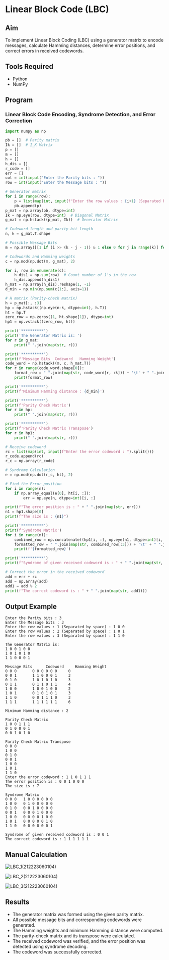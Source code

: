 # Linear Block Code (LBC)

## Aim  
To implement Linear Block Coding (LBC) using a generator matrix to encode messages, calculate Hamming distances, determine error positions, and correct errors in received codewords.

## Tools Required  
- Python  
- NumPy

## Program  
### Linear Block Code Encoding, Syndrome Detection, and Error Correction  
```python
import numpy as np

pb = []  # Parity matrix
Ik = []  # I_K Matrix
p = []
m = []
h = []
h_dis = []
r_code = []
err = []
col = int(input("Enter the Parity bits : "))
row = int(input("Enter the Message bits : "))

# Generator matrix
for i in range(row):
    p = list(map(int, input(f"Enter the row values : {i+1} (Separated by space) : ").split()))
    pb.append(p)
p_mat = np.array(pb, dtype=int)
Ik = np.eye(row, dtype=int)  # Diagonal Matrix
g_mat = np.hstack((p_mat, Ik))  # Generator Matrix

# Codeword length and parity bit length
n, k = g_mat.T.shape

# Possible Message Bits
m = np.array([[1 if (i >> (k - j - 1)) & 1 else 0 for j in range(k)] for i in range(2**k)])

# Codewords and Hamming weights
c = np.mod(np.dot(m, g_mat), 2)

for i, row in enumerate(c):
    h_dis1 = np.sum(row)  # Count number of 1's in the row
    h_dis.append(h_dis1)
h_mat = np.array(h_dis).reshape(1, -1)
d_min = np.min(np.sum(c[1:], axis=1))

# H matrix (Parity-check matrix)
h = p_mat[:, :3]
hp = np.hstack((np.eye(n-k, dtype=int), h.T))
ht = hp.T
zero_row = np.zeros((1, ht.shape[1]), dtype=int)
hp1 = np.vstack((zero_row, ht))

print('**********')
print('The Generator Matrix is: ')
for r in g_mat:
    print(" ".join(map(str, r)))

print('**********')
print(f'Message Bits  Codeword   Hamming Weight')
code_word = np.hstack((m, c, h_mat.T))
for r in range(code_word.shape[0]):
    format_row = " ".join(map(str, code_word[r, :k])) + '\t' + " ".join(map(str, code_word[r, k:n+k])) + '\t' + str(code_word[r, -1])
    print(format_row)

print('**********')
print(f'Minimum Hamming distance : {d_min}')

print('**********')
print(f'Parity Check Matrix')
for r in hp:
    print(" ".join(map(str, r)))

print('**********')
print(f'Parity Check Matrix Transpose')
for r in hp1:
    print(" ".join(map(str, r)))

# Receive codeword
rc = list(map(int, input(f"Enter the error codeword : ").split()))
r_code.append(rc)
r_c = np.array(r_code)

# Syndrome Calculation
e = np.mod(np.dot(r_c, ht), 2)

# Find the Error position
for i in range(n):
    if np.array_equal(e[0], ht[i, :]):
        err = np.eye(n, dtype=int)[i, :]

print(f"The error position is : " + " ".join(map(str, err)))
n1 = hp1.shape[0]
print(f"The size is : {n1}")

print('**********')
print(f'Syndrome Matrix')
for i in range(n1):
    combined_row = np.concatenate((hp1[i, :], np.eye(n1, dtype=int)[i, :]))
    formatted_row = " ".join(map(str, combined_row[:3])) + '\t' + " ".join(map(str, combined_row[k:]))
    print(f'{formatted_row}')

print('**********')
print(f"Syndrome of given received codeword is : " + " ".join(map(str, e[0])))

# Correct the error in the received codeword
add = err + rc
add = np.array(add)
add1 = add % 2
print(f"The correct codeword is : " + " ".join(map(str, add1)))
```

## Output Example  
```
Enter the Parity bits : 3
Enter the Message bits : 3
Enter the row values : 1 (Separated by space) : 1 0 0
Enter the row values : 2 (Separated by space) : 1 0 1
Enter the row values : 3 (Separated by space) : 1 1 0

The Generator Matrix is: 
1 0 0 1 0 0
1 0 1 0 1 0
1 1 0 0 0 1

Message Bits      Codeword     Hamming Weight
0 0 0		0 0 0 0 0 0		0
0 0 1		1 1 0 0 0 1		3
0 1 0		1 0 1 0 1 0		3
0 1 1		0 1 1 0 1 1		4
1 0 0		1 0 0 1 0 0		2
1 0 1		0 1 0 1 0 1		3
1 1 0		0 0 1 1 1 0		3
1 1 1		1 1 1 1 1 1		6

Minimum Hamming distance : 2

Parity Check Matrix
1 0 0 1 1 1
0 1 0 0 0 1
0 0 1 0 1 0

Parity Check Matrix Transpose
0 0 0
1 0 0
0 1 0
0 0 1
1 0 0
1 0 1
1 1 0
Enter the error codeword : 1 1 0 1 1 1 
The error position is : 0 0 1 0 0 0
The size is : 7

Syndrome Matrix
0 0 0	1 0 0 0 0 0 0
1 0 0	0 1 0 0 0 0 0
0 1 0	0 0 1 0 0 0 0
0 0 1	0 0 0 1 0 0 0
1 0 0	0 0 0 0 1 0 0
1 0 1	0 0 0 0 0 1 0
1 1 0	0 0 0 0 0 0 1

Syndrome of given received codeword is : 0 0 1
The correct codeword is : 1 1 1 1 1 1
```
## Manual Calculation 
  ![LBC_1(212223060104)](https://github.com/user-attachments/assets/6abf2452-36b3-4557-a91b-9f84d19fba5a)

   ![LBC_2(212223060104)](https://github.com/user-attachments/assets/5e62a931-ddb3-4505-8f88-2373cb5d84d3)

   ![LBC_3(212223060104)](https://github.com/user-attachments/assets/34a77aea-e25c-42f6-9f3f-c07f6dce29c0)

## Results  
- The generator matrix was formed using the given parity matrix.  
- All possible message bits and corresponding codewords were generated.  
- The Hamming weights and minimum Hamming distance were computed.  
- The parity-check matrix and its transpose were calculated.  
- The received codeword was verified, and the error position was detected using syndrome decoding.  
- The codeword was successfully corrected.
